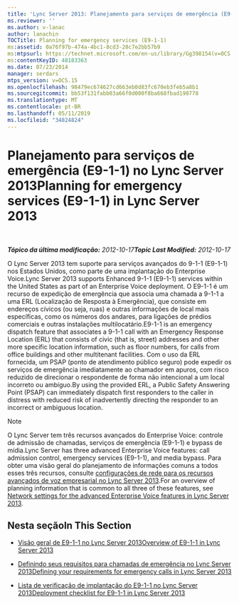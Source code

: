 ```yaml
---
title: 'Lync Server 2013: Planejamento para serviços de emergência (E9-1-1)'
ms.reviewer: ''
ms.author: v-lanac
author: lanachin
TOCTitle: Planning for emergency services (E9-1-1)
ms:assetid: 0a76f97b-474a-4bc1-8cd3-28c7e2bb57b9
ms:mtpsurl: https://technet.microsoft.com/en-us/library/Gg398154(v=OCS.15)
ms:contentKeyID: 48183363
ms.date: 07/23/2014
manager: serdars
mtps_version: v=OCS.15
ms.openlocfilehash: 98479ec674627cd663eb0d83fc670eb3feb5a8b1
ms.sourcegitcommit: bb53f131fabb03a66f0d000f8ba668fbad190778
ms.translationtype: MT
ms.contentlocale: pt-BR
ms.lasthandoff: 05/11/2019
ms.locfileid: "34824824"
---
```

<div data-xmlns="http://www.w3.org/1999/xhtml">

<div class="topic" data-xmlns="http://www.w3.org/1999/xhtml" data-msxsl="urn:schemas-microsoft-com:xslt" data-cs="http://msdn.microsoft.com/en-us/">

<div data-asp="http://msdn2.microsoft.com/asp">

# <a name="planning-for-emergency-services-e9-1-1-in-lync-server-2013"></a><span data-ttu-id="90c10-102">Planejamento para serviços de emergência (E9-1-1) no Lync Server 2013</span><span class="sxs-lookup"><span data-stu-id="90c10-102">Planning for emergency services (E9-1-1) in Lync Server 2013</span></span>

</div>

<div id="mainSection">

<div id="mainBody">

<span> </span>

<span data-ttu-id="90c10-103">_**Tópico da última modificação:** 2012-10-17_</span><span class="sxs-lookup"><span data-stu-id="90c10-103">_**Topic Last Modified:** 2012-10-17_</span></span>

<span data-ttu-id="90c10-104">O Lync Server 2013 tem suporte para serviços avançados do 9-1-1 (E9-1-1) nos Estados Unidos, como parte de uma implantação do Enterprise Voice.</span><span class="sxs-lookup"><span data-stu-id="90c10-104">Lync Server 2013 supports Enhanced 9-1-1 (E9-1-1) services within the United States as part of an Enterprise Voice deployment.</span></span> <span data-ttu-id="90c10-105">O E9-1-1 é um recurso de expedição de emergência que associa uma chamada a 9-1-1 a uma ERL (Localização de Resposta à Emergência), que consiste em endereços cívicos (ou seja, ruas) e outras informações de local mais específicas, como os números dos andares, para ligações de prédios comerciais e outras instalações multilocatário.</span><span class="sxs-lookup"><span data-stu-id="90c10-105">E9-1-1 is an emergency dispatch feature that associates a 9-1-1 call with an Emergency Response Location (ERL) that consists of civic (that is, street) addresses and other more specific location information, such as floor numbers, for calls from office buildings and other multitenant facilities.</span></span> <span data-ttu-id="90c10-106">Com o uso da ERL fornecida, um PSAP (ponto de atendimento público seguro) pode expedir os serviços de emergência imediatamente ao chamador em apuros, com risco reduzido de direcionar o respondente de forma não intencional a um local incorreto ou ambíguo.</span><span class="sxs-lookup"><span data-stu-id="90c10-106">By using the provided ERL, a Public Safety Answering Point (PSAP) can immediately dispatch first responders to the caller in distress with reduced risk of inadvertently directing the responder to an incorrect or ambiguous location.</span></span>

<div>


> [!NOTE]  
> <span data-ttu-id="90c10-107">O Lync Server tem três recursos avançados do Enterprise Voice: controle de admissão de chamadas, serviços de emergência (E9-1-1) e bypass de mídia.</span><span class="sxs-lookup"><span data-stu-id="90c10-107">Lync Server has three advanced Enterprise Voice features: call admission control, emergency services (E9-1-1), and media bypass.</span></span> <span data-ttu-id="90c10-108">Para obter uma visão geral do planejamento de informações comuns a todos esses três recursos, consulte <A href="lync-server-2013-network-settings-for-the-advanced-enterprise-voice-features.md">configurações de rede para os recursos avançados de voz empresarial no Lync Server 2013</A>.</span><span class="sxs-lookup"><span data-stu-id="90c10-108">For an overview of planning information that is common to all three of these features, see <A href="lync-server-2013-network-settings-for-the-advanced-enterprise-voice-features.md">Network settings for the advanced Enterprise Voice features in Lync Server 2013</A>.</span></span>



</div>

<div>

## <a name="in-this-section"></a><span data-ttu-id="90c10-109">Nesta seção</span><span class="sxs-lookup"><span data-stu-id="90c10-109">In This Section</span></span>

  - [<span data-ttu-id="90c10-110">Visão geral de E9-1-1 no Lync Server 2013</span><span class="sxs-lookup"><span data-stu-id="90c10-110">Overview of E9-1-1 in Lync Server 2013</span></span>](lync-server-2013-overview-of-e9-1-1.md)

  - [<span data-ttu-id="90c10-111">Definindo seus requisitos para chamadas de emergência no Lync Server 2013</span><span class="sxs-lookup"><span data-stu-id="90c10-111">Defining your requirements for emergency calls in Lync Server 2013</span></span>](lync-server-2013-defining-your-requirements-for-emergency-calls.md)

  - [<span data-ttu-id="90c10-112">Lista de verificação de implantação do E9-1-1 no Lync Server 2013</span><span class="sxs-lookup"><span data-stu-id="90c10-112">Deployment checklist for E9-1-1 in Lync Server 2013</span></span>](lync-server-2013-deployment-checklist-for-e9-1-1.md)

</div>

</div>

<span> </span>

</div>

</div>

</div>

